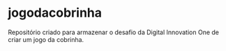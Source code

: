 # jogodacobrinha
Repositório criado para armazenar o desafio da Digital Innovation One de criar um jogo da cobrinha.
